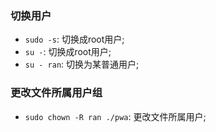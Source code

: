 ### 切换用户
* `sudo -s`: 切换成root用户;
* `su -`: 切换成root用户;
* `su - ran`: 切换为某普通用户;


### 更改文件所属用户组
* `sudo chown -R ran ./pwa`: 更改文件所属用户; 